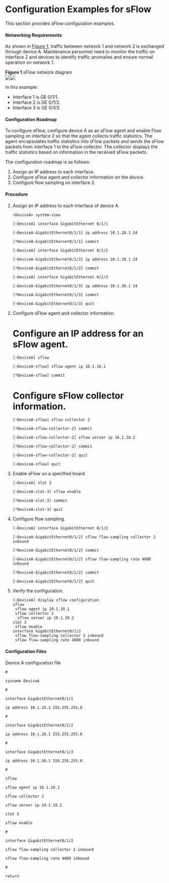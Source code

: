 Configuration Examples for sFlow
================================

This section provides sFlow configuration examples.

#### Networking Requirements

As shown in [Figure 1](#EN-US_TASK_0172373334__fig_dc_ne_sflow_cfg_000601), traffic between network 1 and network 2 is exchanged through device A. Maintenance personnel need to monitor the traffic on interface 2 and devices to identify traffic anomalies and ensure normal operation on network 1.

**Figure 1** sFlow network diagram  
![](images/fig_dc_ne_sflow_cfg_000601.png)![](../../../../public_sys-resources/note_3.0-en-us.png) 

In this example:

* Interface 1 is GE 0/1/1.
* Interface 2 is GE 0/1/2.
* Interface 3 is GE 0/1/3.



#### Configuration Roadmap

To configure sFlow, configure device A as an sFlow agent and enable Flow sampling on interface 2 so that the agent collects traffic statistics. The agent encapsulates traffic statistics into sFlow packets and sends the sFlow packets from interface 1 to the sFlow collector. The collector displays the traffic statistics based on information in the received sFlow packets.

The configuration roadmap is as follows:

1. Assign an IP address to each interface.
2. Configure sFlow agent and collector information on the device.
3. Configure flow sampling on interface 2.

#### Procedure

1. Assign an IP address to each interface of device A.
   
   
   ```
   <DeviceA> system-view
   ```
   ```
   [~DeviceA] interface GigabitEthernet 0/1/1
   ```
   ```
   [~DeviceA-GigabitEthernet0/1/1] ip address 10.1.10.1 24
   ```
   ```
   [*DeviceA-GigabitEthernet0/1/1] commit
   ```
   ```
   [~DeviceA] interface GigabitEthernet 0/1/2
   ```
   ```
   [~DeviceA-GigabitEthernet0/1/2] ip address 10.1.20.1 24
   ```
   ```
   [*DeviceA-GigabitEthernet0/1/2] commit
   ```
   ```
   [~DeviceA] interface GigabitEthernet 0/1/3
   ```
   ```
   [~DeviceA-GigabitEthernet0/1/3] ip address 10.1.30.1 24
   ```
   ```
   [*DeviceA-GigabitEthernet0/1/3] commit
   ```
   ```
   [~DeviceA-GigabitEthernet0/1/3] quit
   ```
2. Configure sFlow agent and collector information.
   
   
   
   # Configure an IP address for an sFlow agent.
   
   ```
   [~DeviceA] sflow
   ```
   ```
   [~DeviceA-sflow] sflow agent ip 10.1.10.1
   ```
   ```
   [*DeviceA-sflow] commit
   ```
   
   # Configure sFlow collector information.
   
   ```
   [~DeviceA-sflow] sflow collector 2
   ```
   ```
   [*DeviceA-sflow-collector-2] commit
   ```
   ```
   [~DeviceA-sflow-collector-2] sflow server ip 10.1.10.2
   ```
   ```
   [*DeviceA-sflow-collector-2] commit
   ```
   ```
   [~DeviceA-sflow-collector-2] quit
   ```
   ```
   [~DeviceA-sflow] quit
   ```
3. Enable sFlow on a specified board.
   
   
   ```
   [~DeviceA] slot 3
   ```
   ```
   [~DeviceA-slot-3] sflow enable
   ```
   ```
   [*DeviceA-slot-3] commit
   ```
   ```
   [*DeviceA-slot-3] quit
   ```
4. Configure flow sampling.
   
   
   ```
   [~DeviceA] interface GigabitEthernet 0/1/2
   ```
   ```
   [~DeviceA-GigabitEthernet0/1/2] sflow flow-sampling collector 2 inbound
   ```
   ```
   [*DeviceA-GigabitEthernet0/1/2] commit
   ```
   ```
   [~DeviceA-GigabitEthernet0/1/2] sflow flow-sampling rate 4000 inbound
   ```
   ```
   [*DeviceA-GigabitEthernet0/1/2] commit
   ```
   ```
   [~DeviceA-GigabitEthernet0/1/2] quit
   ```
5. Verify the configuration.
   
   
   ```
   [~DeviceA] display sflow configuration
   sflow
    sflow agent ip 10.1.10.1
    sflow collector 2
     sflow server ip 10.1.10.2
   slot 3
    sflow enable
   interface GigabitEthernet0/1/2
    sflow flow-sampling collector 2 inbound
    sflow flow-sampling rate 4000 inbound
   ```

#### Configuration Files

Device A configuration file

```
#
```
```
sysname DeviceA
```
```
#
```
```
interface GigabitEthernet0/1/1
```
```
ip address 10.1.10.1 255.255.255.0
```
```
#
```
```
interface GigabitEthernet0/1/2
```
```
ip address 10.1.20.1 255.255.255.0
```
```
#
```
```
interface GigabitEthernet0/1/3
```
```
ip address 10.1.30.1 255.255.255.0
```
```
#
```
```
sflow
```
```
sflow agent ip 10.1.10.1
```
```
sflow collector 2
```
```
sflow server ip 10.1.10.2
```
```
slot 3
```
```
sflow enable
```
```
#
```
```
interface GigabitEthernet0/1/2
```
```
sflow flow-sampling collector 2 inbound
```
```
sflow flow-sampling rate 4000 inbound
```
```
#
```
```
return 
```